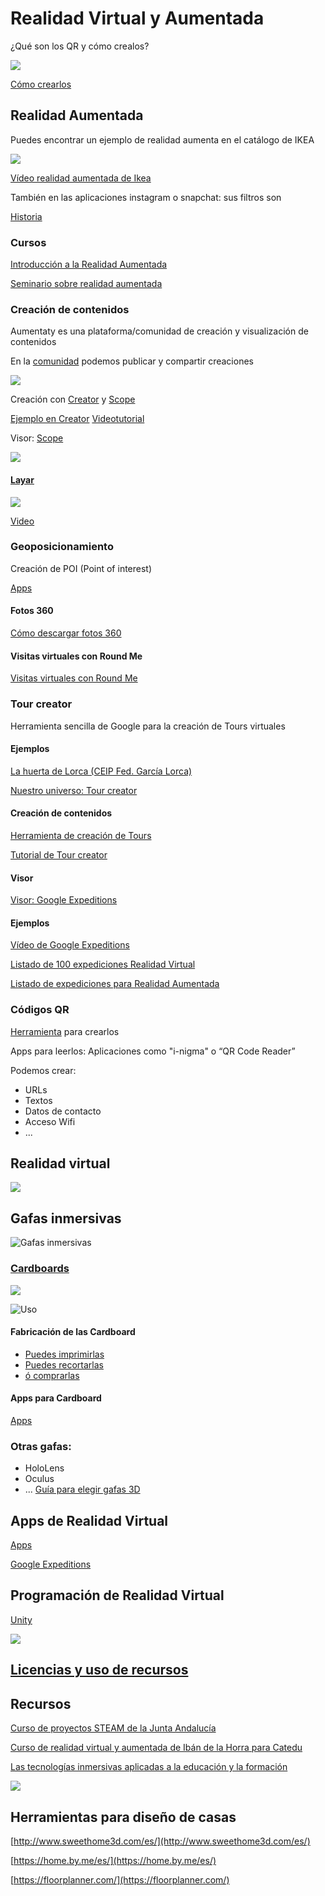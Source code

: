 # Realidad Virtual y Aumentada

¿Qué son los QR y cómo crealos?

![](https://www.unitag.io/qreator/generate?crs=xnjFkEn%252FP85fCPDXJ%252FXXKnPnKU%252FtWVh9E7ei8Ex%252BR4XsTvus59MiRl4OtJ5Y%252F3aRXopA7Qn4wJ6m3qLfsP4IWv39ocSd3mMczmj1AuyiW6K%252F58n8n8s5NK61vAUi6GUR9QhYs1xUoNWG3PC4owAgU1Q%252FHThW3FIfdeEUqZ%252BlJgc%253D&crd=fhOysE0g3Bah%252BuqXA7NPQx2rrS2o9rjHfmG68tV%252F4kylibNjKGl2GGC8IAoEo6rKgwkb1fpkaZPApHKzcfkZGyMsecxbeLHcNyZc3SXr4FDHwPNUVPaqglGbjk8LdT9CRKZZeWnDDep2xIT%252BCyNTg%252FRc%252B2xrIWgE4HeocGM2N31agpZmso2N%252Fds68%252FpaSn5z)

[Cómo crearlos](https://github.com/javacasm/IniciacionProgramacionRobotica3DRealidadAumentada/blob/master/RealidadA/README.md#c%C3%B3digos-qr)

## Realidad Aumentada

Puedes encontrar un ejemplo de realidad aumenta en el catálogo de IKEA

![](https://www.actualidadiphone.com/wp-content/uploads/2017/09/vdnztasuyew-e1505917112610.jpg)

[Vídeo realidad aumentada de Ikea](https://www.youtube.com/watch?v=wukvYKi7UrI)

También en las aplicaciones instagram o snapchat: sus filtros son 

[Historia](https://catedu.gitbooks.io/introduccion-a-la-realidad-aumentada/content/conceptos-basicos-historia.html)

### Cursos

[Introducción a la Realidad Aumentada](https://moodle.catedu.es/course/view.php?id=7)

[Seminario sobre realidad aumentada](https://aalonsogr.webnode.es/seminario-de-coordinadores-ryc-primaria-/realidad-aumentada/)

### Creación de contenidos

Aumentaty es una plataforma/comunidad de creación y visualización de contenidos

En la [comunidad](http://www.aumentaty.com/community/es/) podemos publicar y compartir creaciones

![](https://i1.wp.com/aumenta.me/wp-content/uploads/2017/10/imageaumentame.jpg)

Creación con [Creator](http://www.aumentaty.com/community/es/) y [Scope](https://play.google.com/store/apps/details?id=com.aumentaty.scope&hl=es)

[Ejemplo en Creator](https://moodle.catedu.es/mod/book/view.php?id=9981&chapterid=453) [Videotutorial](https://moodle.catedu.es/mod/book/view.php?id=1000&chapterid=26)

Visor: [Scope](https://play.google.com/store/apps/details?id=com.aumentaty.scope&hl=es)

![](https://www.marketingdirecto.com/wp-content/uploads/2017/11/aumentaty-principal.jpg)

#### [Layar](https://www.layar.com/)

![](https://i.pinimg.com/originals/1b/66/20/1b6620c70780b07b0dfed66e679c0c50.png)

[Video](https://youtu.be/ZR4eSmmPCxg)

### Geoposicionamiento

Creación de POI (Point of interest)

[Apps](https://catedu.gitbooks.io/introduccion-a-la-realidad-aumentada/content/app-de-interes.html)


#### Fotos 360

[Cómo descargar fotos 360](https://educacionadistancia.juntadeandalucia.es/profesorado/autoformacion/mod/book/view.php?id=6805)

#### Visitas virtuales con Round Me

[Visitas virtuales con Round Me](https://educacionadistancia.juntadeandalucia.es/profesorado/autoformacion/mod/book/view.php?id=6807)

### Tour creator

Herramienta sencilla de Google para la creación de Tours virtuales

#### Ejemplos
[La huerta de Lorca (CEIP Fed. García Lorca)](https://poly.google.com/u/0/view/9Mz2g3b3M5N)

[Nuestro universo: Tour creator](https://unblogfantasticoenguevejar.blogspot.com/2018/11/nuestro-universo-en-virtual.html)

#### Creación de contenidos
[Herramienta de creación de Tours](https://poly.google.com/creator/tours?dmr=0&pli=1/creator/tours/)

[Tutorial de Tour creator](https://arvr.google.com/tourcreator/)

#### Visor

[Visor: Google Expeditions](https://edu.google.com/intl/es-419/products/vr-ar/expeditions/?modal_active=none)

#### Ejemplos

[Vídeo de Google Expeditions](https://edu.google.com/intl/es-419/products/vr-ar/expeditions/?modal_active=modal-video-n29VQwW-03o)


[Listado de 100 expediciones Realidad Virtual](https://docs.google.com/spreadsheets/d/1uwWvAzAiQDueKXkxvqF6rS84oae2AU7eD8bhxzJ9SdY/edit#gid=765151678)

[Listado de expediciones para Realidad Aumentada](https://docs.google.com/spreadsheets/d/1uwWvAzAiQDueKXkxvqF6rS84oae2AU7eD8bhxzJ9SdY/edit#gid=0)

### Códigos QR

[Herramienta](https://www.unitag.io/es/qrcode) para crearlos

Apps para leerlos: Aplicaciones como "i-nigma" o “QR Code Reader”

Podemos crear:
* URLs
* Textos
* Datos de contacto
* Acceso Wifi
* ...

## Realidad virtual

![](https://catedu.gitbooks.io/introduccion-a-la-realidad-aumentada/content/img/realidad-virtual.png)

## Gafas inmersivas

![Gafas inmersivas](https://www.tventas.com/3195756-large_default/gafas-realidad-virtual-3d-vr-box.jpg)

### [Cardboards](https://arvr.google.com/intl/es_es/cardboard/)

![](https://images-na.ssl-images-amazon.com/images/I/61SHCTHeWGL._SX679_.jpg)

![Uso](https://techviral.net/wp-content/uploads/2016/08/Use-Google-Cardboard-In-The-Phone-Not-Having-Gyroscope-Sensor.jpg)

#### Fabricación de las Cardboard

* [Puedes imprimirlas](https://www.instructables.com/id/3D-Printed-Google-Cardboard-Kit/)
* [Puedes recortarlas](https://www.instructables.com/id/How-to-make-Google-Cardboard/)
* [ó comprarlas](https://arvr.google.com/cardboard/get-cardboard/)

#### Apps para Cardboard

[Apps](https://arvr.google.com/intl/es_es/cardboard/apps/)

### Otras gafas:
* HoloLens
* Oculus
* ...
[Guía para elegir gafas 3D](https://elpelusa.es/nuevo-mundo-con-gafas-3d)

## Apps de Realidad Virtual

[Apps](https://catedu.gitbooks.io/introduccion-a-la-realidad-aumentada/content/ra-apps-de-realidad-virtual.html)

[Google Expeditions](https://edu.google.com/intl/es-419/products/vr-ar/expeditions/?modal_active=none)

## Programación de Realidad Virtual

[Unity](https://unity.com/es/unity/features/vr)

![](https://unity.com/sites/default/files/styles/16_9_s_scale_width/public/2019-09/gloomy-43.jpg?itok=Svx-2UdR)


## [Licencias y uso de recursos](https://catedu.gitbooks.io/introduccion-a-la-realidad-aumentada/content/ra-recursos-educativos-abiertos-rea.html)

## Recursos

[Curso de proyectos STEAM de la Junta Andalucía](https://educacionadistancia.juntadeandalucia.es/profesorado/autoformacion/course/view.php?id=150&section=6)

[Curso de realidad virtual y aumentada de Ibán de la Horra para Catedu](https://catedu.gitbooks.io/introduccion-a-la-realidad-aumentada/content/)

[Las tecnologías inmersivas aplicadas a la educación y la formación](https://eldiariodelaeducacion.com/espiral/2020/02/20/las-tecnologias-inmersivas-aplicadas-a-la-educacion-y-la-formacion/)

![](https://eldiariodelaeducacion.com/espiral/wp-content/uploads/sites/27/2019/12/AR.jpg)

## Herramientas para diseño de casas

[http://www.sweethome3d.com/es/](http://www.sweethome3d.com/es/)

[https://home.by.me/es/](https://home.by.me/es/)

[https://floorplanner.com/](https://floorplanner.com/)
